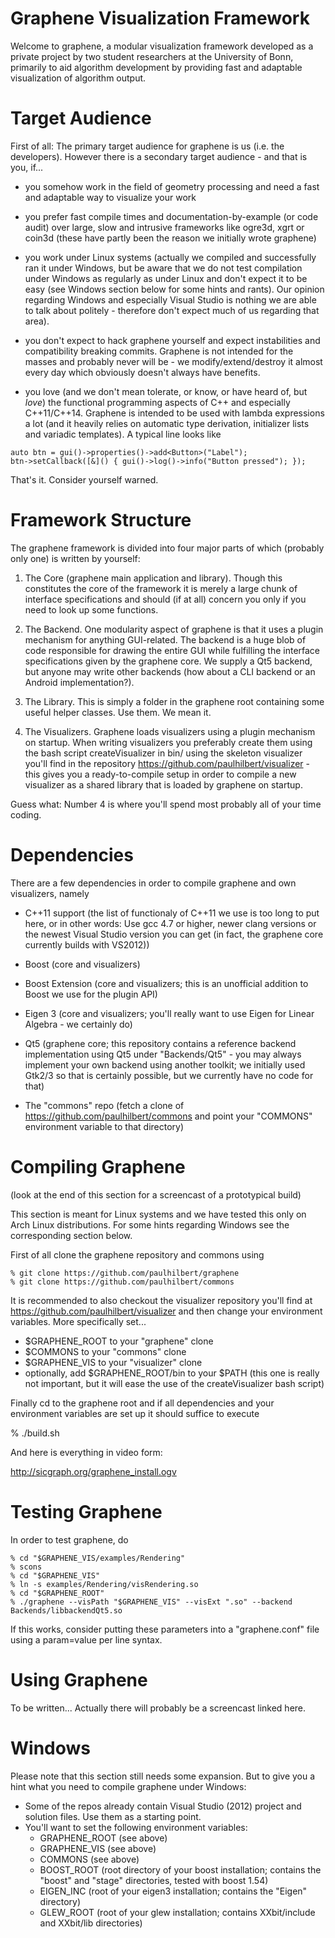 Graphene Visualization Framework
==========

Welcome to graphene, a modular visualization framework developed as a private project by two student researchers at the University of Bonn, primarily to aid algorithm development by providing fast and adaptable visualization of algorithm output.

Target Audience
==========

First of all: The primary target audience for graphene is us (i.e. the developers). However there is a secondary target audience - and that is you, if...

- you somehow work in the field of geometry processing and need a fast and adaptable way to visualize your work

- you prefer fast compile times and documentation-by-example (or code audit) over large, slow and intrusive frameworks like ogre3d, xgrt or coin3d (these have partly been the reason we initially wrote graphene)

- you work under Linux systems (actually we compiled and successfully ran it under Windows, but be aware that we do not test compilation under Windows as regularly as under Linux and don't expect it to be easy (see Windows section below for some hints and rants). Our opinion regarding Windows and especially Visual Studio is nothing we are able to talk about politely - therefore don't expect much of us regarding that area).

- you don't expect to hack graphene yourself and expect instabilities and compatibility breaking commits. Graphene is not intended for the masses and probably never will be - we modify/extend/destroy it almost every day which obviously doesn't always have benefits.

- you love (and we don't mean tolerate, or know, or have heard of, but *love*) the functional programming aspects of C++ and especially C++11/C++14. Graphene is intended to be used with lambda expressions a lot (and it heavily relies on automatic type derivation, initializer lists and variadic templates). A typical line looks like

```
auto btn = gui()->properties()->add<Button>("Label");
btn->setCallback([&]() { gui()->log()->info("Button pressed"); });
```

That's it. Consider yourself warned.


Framework Structure
==========

The graphene framework is divided into four major parts of which (probably only one) is written by yourself:

1. The Core (graphene main application and library). Though this constitutes the core of the framework it is merely a large chunk of interface specifications and should (if at all) concern you only if you need to look up some functions.

2. The Backend. One modularity aspect of graphene is that it uses a plugin mechanism for anything GUI-related. The backend is a huge blob of code responsible for drawing the entire GUI while fulfilling the interface specifications given by the graphene core. We supply a Qt5 backend, but anyone may write other backends (how about a CLI backend or an Android implementation?).

3. The Library. This is simply a folder in the graphene root containing some useful helper classes. Use them. We mean it.

4. The Visualizers. Graphene loads visualizers using a plugin mechanism on startup. When writing visualizers you preferably create them using the bash script createVisualizer in bin/ using the skeleton visualizer you'll find in the repository https://github.com/paulhilbert/visualizer - this gives you a ready-to-compile setup in order to compile a new visualizer as a shared library that is loaded by graphene on startup.


Guess what: Number 4 is where you'll spend most probably all of your time coding.


Dependencies
==========

There are a few dependencies in order to compile graphene and own visualizers, namely

- C++11 support (the list of functionaly of C++11 we use is too long to put here, or in other words: Use gcc 4.7 or higher, newer clang versions or the newest Visual Studio version you can get (in fact, the graphene core currently builds with VS2012))

- Boost (core and visualizers)

- Boost Extension (core and visualizers; this is an unofficial addition to Boost we use for the plugin API)

- Eigen 3 (core and visualizers; you'll really want to use Eigen for Linear Algebra - we certainly do)

- Qt5 (graphene core; this repository contains a reference backend implementation using Qt5 under "Backends/Qt5" - you may always implement your own backend using another toolkit; we initially used Gtk2/3 so that is certainly possible, but we currently have no code for that)

- The "commons" repo (fetch a clone of https://github.com/paulhilbert/commons and point your "COMMONS" environment variable to that directory)


Compiling Graphene
==========

(look at the end of this section for a screencast of a prototypical build)

This section is meant for Linux systems and we have tested this only on Arch Linux distributions. For some hints regarding Windows see the corresponding section below.

First of all clone the graphene repository and commons using

```
% git clone https://github.com/paulhilbert/graphene
% git clone https://github.com/paulhilbert/commons
```

It is recommended to also checkout the visualizer repository you'll find at https://github.com/paulhilbert/visualizer and then change your environment variables. More specifically set...

- $GRAPHENE_ROOT to your "graphene" clone
- $COMMONS to your "commons" clone
- $GRAPHENE_VIS to your "visualizer" clone
- optionally, add $GRAPHENE_ROOT/bin to your $PATH (this one is really not important, but it will ease the use of the createVisualizer bash script)

Finally cd to the graphene root and if all dependencies and your environment variables are set up it should suffice to execute

% ./build.sh

And here is everything in video form:

http://sicgraph.org/graphene_install.ogv


Testing Graphene
==========

In order to test graphene, do

```
% cd "$GRAPHENE_VIS/examples/Rendering"
% scons
% cd "$GRAPHENE_VIS"
% ln -s examples/Rendering/visRendering.so
% cd "$GRAPHENE_ROOT"
% ./graphene --visPath "$GRAPHENE_VIS" --visExt ".so" --backend Backends/libbackendQt5.so
```

If this works, consider putting these parameters into a "graphene.conf" file using a param=value per line syntax.



Using Graphene
==========

To be written...
Actually there will probably be a screencast linked here.



Windows
==========

Please note that this section still needs some expansion. But to give you a hint what you need to compile graphene under Windows:

- Some of the repos already contain Visual Studio (2012) project and solution files. Use them as a starting point.
- You'll want to set the following environment variables:
  - GRAPHENE_ROOT (see above)
  - GRAPHENE_VIS (see above)
  - COMMONS (see above)
  - BOOST_ROOT (root directory of your boost installation; contains the "boost" and "stage" directories, tested with boost 1.54)
  - EIGEN_INC (root of your eigen3 installation; contains the "Eigen" directory)
  - GLEW_ROOT (root of your glew installation; contains XXbit/include and XXbit/lib directories)
